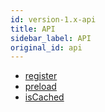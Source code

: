 ```yaml
---
id: version-1.x-api
title: API
sidebar_label: API
original_id: api
---
```


- [register](./register)
- [preload](./preload)
- [isCached](./is-cached.)